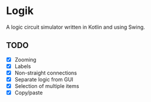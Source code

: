 # Logik
A logic circuit simulator written in Kotlin and using Swing.

## TODO
- [x] Zooming
- [x] Labels
- [x] Non-straight connections
- [x] Separate logic from GUI
- [x] Selection of multiple items
- [x] Copy/paste
